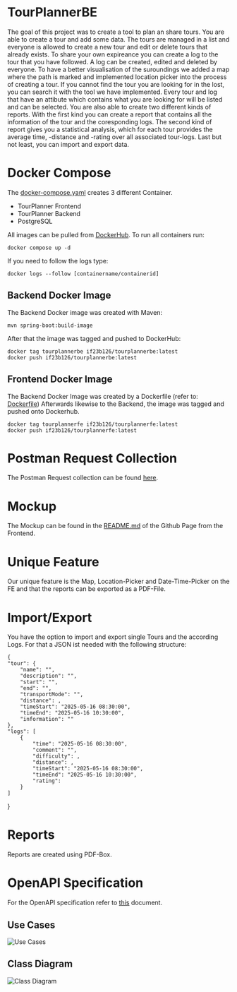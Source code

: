 # TourPlannerBE
The goal of this project was to create a tool to plan an share tours. You are able to create a tour and add some data. The tours are managed in a list and everyone is allowed to create a new tour and edit or delete tours that already exists. To share your own expireance you can create a log to the tour that you have followed. A log can be created, edited and deleted by everyone. To have a better visualisation of the suroundings we added a map where the path is marked and implemented location picker into the process of creating a tour. If you cannot find the tour you are looking for in the lost, you can search it with the tool we have implemented. Every tour and log that have an attibute which contains what you are looking for will be listed and can be selected. You are also able to create two different kinds of reports. With the first kind you can create a report that contains all the information of the tour and the coresponding logs. The second kind of report gives you a statistical analysis, which for each tour provides the average time, -distance and -rating over all associated tour-logs. Last but not least, you can import and export data.  

# Docker Compose
The [docker-compose.yaml](docker-compose.yaml) creates 3 different Container. 
- TourPlanner Frontend
- TourPlanner Backend
- PostgreSQL

All images can be pulled from [DockerHub](https://hub.docker.com). To run all containers run:

    docker compose up -d

If you need to follow the logs type:

    docker logs --follow [containername/containerid]

## Backend Docker Image
The Backend Docker image was created with Maven: 

    mvn spring-boot:build-image

After that the image was tagged and pushed to DockerHub:

    docker tag tourplannerbe if23b126/tourplannerbe:latest
    docker push if23b126/tourplannerbe:latest

## Frontend Docker Image
The Backend Docker Image was created by a Dockerfile (refer to: [Dockerfile](https://github.com/if23b126/SEM4_SWEN_TourPlannerFE/blob/main/Dockerfile))
Afterwards likewise to the Backend, the image was tagged and pushed onto Dockerhub.

    docker tag tourplannerfe if23b126/tourplannerfe:latest
    docker push if23b126/tourplannerfe:latest


# Postman Request Collection
The Postman Request collection can be found [here](PostmanRequests).

# Mockup
The Mockup can be found in the [README.md](https://github.com/if23b126/SEM4_SWEN_TourPlannerFE/blob/main/README.md) of the Github Page from the Frontend. 

# Unique Feature
Our unique feature is the Map, Location-Picker and Date-Time-Picker on the FE and that the reports can be exported as a PDF-File.

# Import/Export
You have the option to import and export single Tours and the according Logs. For that a JSON ist needed with the following structure: 
    
    {
    "tour": {
        "name": "",
        "description": "",
        "start": "",
        "end": "",
        "transportMode": "",
        "distance": ,
        "timeStart": "2025-05-16 08:30:00",
        "timeEnd": "2025-05-16 10:30:00",
        "information": ""
    },
    "logs": [
        {
            "time": "2025-05-16 08:30:00",
            "comment": "",
            "difficulty": ,
            "distance": ,
            "timeStart": "2025-05-16 08:30:00",
            "timeEnd": "2025-05-16 10:30:00",
            "rating": 
        }
    ]
}

# Reports
Reports are created using PDF-Box. 

# OpenAPI Specification
For the OpenAPI specification refer to [this](ApiSpec.yaml) document.

## Use Cases
![Use Cases](UseCases.png)

## Class Diagram
![Class Diagram](ClassDiagram.png)

   